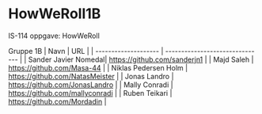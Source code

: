 # HowWeRoll1B

IS-114 oppgave: HowWeRoll

Gruppe 1B
| Navn                 | URL                             |
| -------------------- | ------------------------------- |
| Sander Javier Nomedal| https://github.com/sanderjn1    |
| Majd Saleh           | https://github.com/Masa-44      |
| Niklas Pedersen Holm | https://github.com/NatasMeister |
| Jonas Landro         | https://github.com/JonasLandro  |
| Mally Conradi        | https://github.com/mallyconradi |
| Ruben Teikari        | https://github.com/Mordadin     |